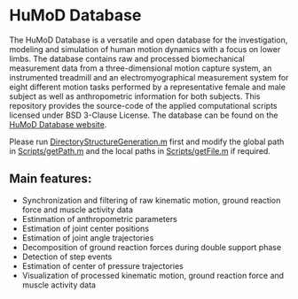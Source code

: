 HuMoD Database
===
The HuMoD Database is a versatile and open database for the investigation, modeling and simulation of human motion dynamics with a focus on lower limbs. The database contains raw and processed biomechanical measurement data from a three-dimensional motion capture system, an instrumented treadmill and an electromyographical measurement system for eight different motion tasks performed by a representative female and male subject as well as anthropometric information for both subjects. This repository provides the source-code of the applied computational scripts licensed under BSD 3-Clause License. The database can be found on the [HuMoD Database website](http://www.sim.informatik.tu-darmstadt.de/res/ds/humod/ "HuMoD Database").

Please run [DirectoryStructureGeneration.m](DirectoryStructureGeneration.m) first and modify the global path in [Scripts/getPath.m](Scripts/getPath.m) and the local paths in [Scripts/getFile.m](Scripts/getFile.m) if required.

Main features:
---
* Synchronization and filtering of raw kinematic motion, ground reaction force and muscle activity data
* Estinmation of anthropometric parameters
* Estimation of joint center positions
* Estimation of joint angle trajectories
* Decomposition of ground reaction forces during double support phase
* Detection of step events
* Estimation of center of pressure trajectories
* Visualization of processed kinematic motion, ground reaction force and muscle activity data
